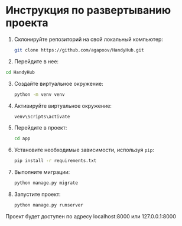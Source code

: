 # Инструкция по развертыванию проекта


1. Склонируйте репозиторий на свой локальный компьютер:
   ```bash
   git clone https://github.com/agapoov/HandyHub.git
   ```
   
2. Перейдите в нее:
```bash
cd HandyHub
```

3. Создайте виртуальное окружение:
   ```bash
   python -m venv venv
   ```

4. Активируйте виртуальное окружение:
   ```bash
   venv\Scripts\activate
   ```
   
5. Перейдите в проект:
   ```bash
   cd app
   ```

6. Установите необходимые зависимости, используя `pip`:
   ```bash
   pip install -r requirements.txt
   ```
7. Выполните миграции:
     ```bash
     python manage.py migrate
     ```

8. Запустите проект:
     ```bash
     python manage.py runserver
     ```

Проект будет доступен по адресу localhost:8000 или 127.0.0.1:8000
